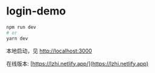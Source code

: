 # login-demo

```bash
npm run dev
# or
yarn dev
```

本地启动，见 [http://localhost:3000](http://localhost:3000)

在线版本: [https://lzhi.netlify.app/](https://lzhi.netlify.app)

